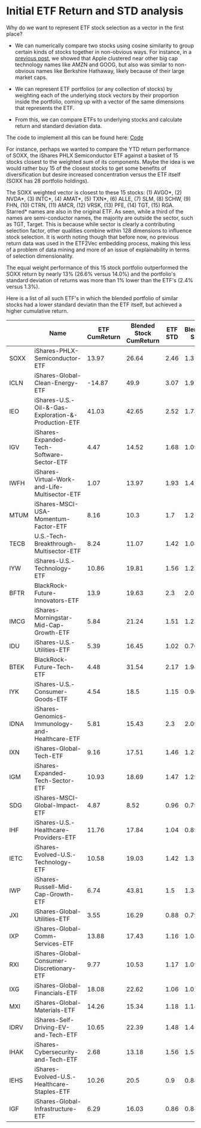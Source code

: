# Initial ETF Return and STD analysis

Why do we want to represent ETF stock selection as a vector in the first place?

* We can numerically compare two stocks using cosine similarity to group certain kinds of stocks together in non-obvious ways. For instance, in a [previous post](https://ryanjameskim.com/2021/04/27/ETF2Vec-Optimized.html), we showed that Apple clustered near other big cap technology names like AMZN and GOOG, but also was similar to non-obvious names like Berkshire Hathaway, likely because of their large market caps.

* We can represent ETF portfolios (or any collection of stocks) by weighting each of the underlying stock vectors by their proportion inside the portfolio, coming up with a vector of the same dimensions that represents the ETF.

* From this, we can compare ETFs to underlying stocks and calculate return and standard deviation data.

The code to implement all this can be found here: [Code](https://github.com/ryanjameskim/public/blob/master/210428%20ETF%20v%20Vector%20Return%20comparison.py)

For instance, perhaps we wanted to compare the YTD return performance of SOXX, the iShares PHLX Semiconductor ETF against a basket of 15 stocks closest to the weighted sum of its components. Maybe the idea is we would rather buy 15 of the closest stocks to get some benefits of diversification but desire increased concentration versus the ETF itself (SOXX has 28 portfolio holdings).

The SOXX weighted vector is closest to these 15 stocks: (1) AVGO\*, (2) NVDA\*, (3) INTC\*, (4) AMAT\*, (5) TXN\*, (6) ALLE, (7) SLM, (8) SCHW, (9) FHN, (10) CTRN, (11) AMCR, (12) VRSK, (13) PFE, (14) TGT, (15)  RGA. Starred* names are also in the original ETF. As seen, while a third of the names are semi-conductor names, the majority are outside the sector, such as TGT, Target. This is because while sector is clearly a contributing selection factor, other qualities combine within 128 dimensions to influence stock selection. It is worth noting though that before now, no previous return data was used in the ETF2Vec embedding process, making this less of a problem of data mining and more of an issue of explainability in terms of selection dimensionality.

The equal weight performance of this 15 stock portfolio outperformed the SOXX return by nearly 13% (26.6% versus 14.0%) and the portfolio's standard deviation of returns was more than 1% lower than the ETF's (2.4% versus 1.3%).

Here is a list of all such ETF's in which the blended portfolio of similar stocks had a lower standard deviatin than the ETF itself, but achieved a higher cumulative return.

|      	| Name                                                	| ETF CumReturn 	| Blended Stock CumReturn 	| ETF STD 	| Blended STD 	|
|------	|-----------------------------------------------------	|---------------	|-------------------------	|---------	|-------------	|
| SOXX 	| iShares-PHLX-Semiconductor-ETF                      	| 13.97         	| 26.64                   	| 2.46    	| 1.3         	|
| ICLN 	| iShares-Global-Clean-Energy-ETF                     	| -14.87        	| 49.9                    	| 3.07    	| 1.97        	|
| IEO  	| iShares-U.S.-Oil-&-Gas-Exploration-&-Production-ETF 	| 41.03         	| 42.65                   	| 2.52    	| 1.73        	|
| IGV  	| iShares-Expanded-Tech-Software-Sector-ETF           	| 4.47          	| 14.52                   	| 1.68    	| 1.09        	|
| IWFH 	| iShares-Virtual-Work-and-Life-Multisector-ETF       	| 1.07          	| 13.97                   	| 1.93    	| 1.42        	|
| MTUM 	| iShares-MSCI-USA-Momentum-Factor-ETF                	| 8.16          	| 10.3                    	| 1.7     	| 1.2         	|
| TECB 	| U.S.-Tech-Breakthrough-Multisector-ETF              	| 8.24          	| 11.07                   	| 1.42    	| 1.08        	|
| IYW  	| iShares-U.S.-Technology-ETF                         	| 10.86         	| 19.81                   	| 1.56    	| 1.23        	|
| BFTR 	| BlackRock-Future-Innovators-ETF                     	| 13.9          	| 19.63                   	| 2.3     	| 2.01        	|
| IMCG 	| iShares-Morningstar-Mid-Cap-Growth-ETF              	| 5.84          	| 21.24                   	| 1.51    	| 1.23        	|
| IDU  	| iShares-U.S.-Utilities-ETF                          	| 5.39          	| 16.45                   	| 1.02    	| 0.76        	|
| BTEK 	| BlackRock-Future-Tech-ETF                           	| 4.48          	| 31.54                   	| 2.17    	| 1.94        	|
| IYK  	| iShares-U.S.-Consumer-Goods-ETF                     	| 4.54          	| 18.5                    	| 1.15    	| 0.94        	|
| IDNA 	| iShares-Genomics-Immunology-and-Healthcare-ETF      	| 5.81          	| 15.43                   	| 2.3     	| 2.09        	|
| IXN  	| iShares-Global-Tech-ETF                             	| 9.16          	| 17.51                   	| 1.46    	| 1.25        	|
| IGM  	| iShares-Expanded-Tech-Sector-ETF                    	| 10.93         	| 18.69                   	| 1.47    	| 1.29        	|
| SDG  	| iShares-MSCI-Global-Impact-ETF                      	| 4.87          	| 8.52                    	| 0.96    	| 0.79        	|
| IHF  	| iShares-U.S.-Healthcare-Providers-ETF               	| 11.76         	| 17.84                   	| 1.04    	| 0.89        	|
| IETC 	| iShares-Evolved-U.S.-Technology-ETF                 	| 10.58         	| 19.03                   	| 1.42    	| 1.3         	|
| IWP  	| iShares-Russell-Mid-Cap-Growth-ETF                  	| 6.74          	| 43.81                   	| 1.5     	| 1.38        	|
| JXI  	| iShares-Global-Utilities-ETF                        	| 3.55          	| 16.29                   	| 0.88    	| 0.79        	|
| IXP  	| iShares-Global-Comm-Services-ETF                    	| 13.88         	| 17.43                   	| 1.16    	| 1.08        	|
| RXI  	| iShares-Global-Consumer-Discretionary-ETF           	| 9.77          	| 10.53                   	| 1.17    	| 1.09        	|
| IXG  	| iShares-Global-Financials-ETF                       	| 18.08         	| 22.62                   	| 1.06    	| 1.02        	|
| MXI  	| iShares-Global-Materials-ETF                        	| 14.26         	| 15.34                   	| 1.18    	| 1.14        	|
| IDRV 	| iShares-Self-Driving-EV-and-Tech-ETF                	| 10.65         	| 22.39                   	| 1.48    	| 1.45        	|
| IHAK 	| iShares-Cybersecurity-and-Tech-ETF                  	| 2.68          	| 13.18                   	| 1.56    	| 1.53        	|
| IEHS 	| iShares-Evolved-U.S.-Healthcare-Staples-ETF         	| 10.26         	| 20.5                    	| 0.9     	| 0.88        	|
| IGF  	| iShares-Global-Infrastructure-ETF                   	| 6.29          	| 16.03                   	| 0.86    	| 0.84        	|


